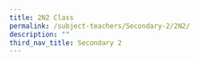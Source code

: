 ```yaml
---
title: 2N2 Class
permalink: /subject-teachers/Secondary-2/2N2/
description: ""
third_nav_title: Secondary 2
---
```

